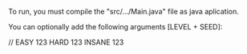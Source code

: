 To run, you must compile the "src/.../Main.java" file as java aplication.

You can optionally add the following arguments [LEVEL + SEED]:
  
  //
  EASY 123
  HARD 123
  INSANE 123
